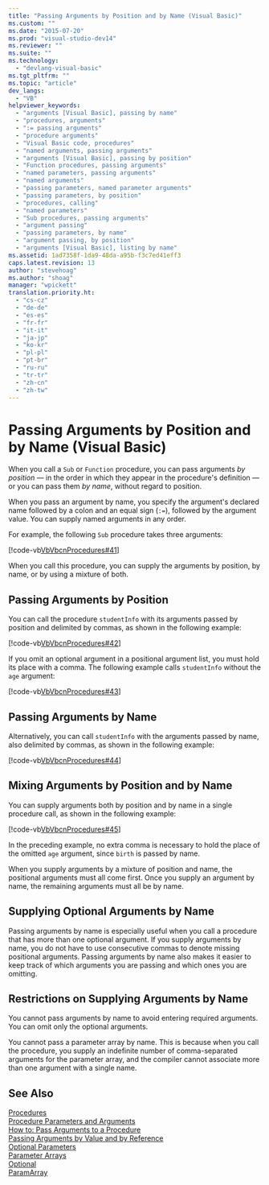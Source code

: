 ```yaml
---
title: "Passing Arguments by Position and by Name (Visual Basic)"
ms.custom: ""
ms.date: "2015-07-20"
ms.prod: "visual-studio-dev14"
ms.reviewer: ""
ms.suite: ""
ms.technology: 
  - "devlang-visual-basic"
ms.tgt_pltfrm: ""
ms.topic: "article"
dev_langs: 
  - "VB"
helpviewer_keywords: 
  - "arguments [Visual Basic], passing by name"
  - "procedures, arguments"
  - ":= passing arguments"
  - "procedure arguments"
  - "Visual Basic code, procedures"
  - "named arguments, passing arguments"
  - "arguments [Visual Basic], passing by position"
  - "Function procedures, passing arguments"
  - "named parameters, passing arguments"
  - "named arguments"
  - "passing parameters, named parameter arguments"
  - "passing parameters, by position"
  - "procedures, calling"
  - "named parameters"
  - "Sub procedures, passing arguments"
  - "argument passing"
  - "passing parameters, by name"
  - "argument passing, by position"
  - "arguments [Visual Basic], listing by name"
ms.assetid: 1ad7358f-1da9-48da-a95b-f3c7ed41eff3
caps.latest.revision: 13
author: "stevehoag"
ms.author: "shoag"
manager: "wpickett"
translation.priority.ht: 
  - "cs-cz"
  - "de-de"
  - "es-es"
  - "fr-fr"
  - "it-it"
  - "ja-jp"
  - "ko-kr"
  - "pl-pl"
  - "pt-br"
  - "ru-ru"
  - "tr-tr"
  - "zh-cn"
  - "zh-tw"
---
```

# Passing Arguments by Position and by Name (Visual Basic)
When you call a `Sub` or `Function` procedure, you can pass arguments *by position* — in the order in which they appear in the procedure's definition — or you can pass them *by name*, without regard to position.  
  
 When you pass an argument by name, you specify the argument's declared name followed by a colon and an equal sign (`:=`), followed by the argument value. You can supply named arguments in any order.  
  
 For example, the following `Sub` procedure takes three arguments:  
  
 [!code-vb[VbVbcnProcedures#41](../../../visual-basic\language-reference\procedures/codesnippet/VisualBasic/passing-arguments-by-position-and-by-name_1.vb)]  
  
 When you call this procedure, you can supply the arguments by position, by name, or by using a mixture of both.  
  
## Passing Arguments by Position  
 You can call the procedure `studentInfo` with its arguments passed by position and delimited by commas, as shown in the following example:  
  
 [!code-vb[VbVbcnProcedures#42](../../../visual-basic\language-reference\procedures/codesnippet/VisualBasic/passing-arguments-by-position-and-by-name_2.vb)]  
  
 If you omit an optional argument in a positional argument list, you must hold its place with a comma. The following example calls `studentInfo` without the `age` argument:  
  
 [!code-vb[VbVbcnProcedures#43](../../../visual-basic\language-reference\procedures/codesnippet/VisualBasic/passing-arguments-by-position-and-by-name_3.vb)]  
  
## Passing Arguments by Name  
 Alternatively, you can call `studentInfo` with the arguments passed by name, also delimited by commas, as shown in the following example:  
  
 [!code-vb[VbVbcnProcedures#44](../../../visual-basic\language-reference\procedures/codesnippet/VisualBasic/passing-arguments-by-position-and-by-name_4.vb)]  
  
## Mixing Arguments by Position and by Name  
 You can supply arguments both by position and by name in a single procedure call, as shown in the following example:  
  
 [!code-vb[VbVbcnProcedures#45](../../../visual-basic\language-reference\procedures/codesnippet/VisualBasic/passing-arguments-by-position-and-by-name_5.vb)]  
  
 In the preceding example, no extra comma is necessary to hold the place of the omitted `age` argument, since `birth` is passed by name.  
  
 When you supply arguments by a mixture of position and name, the positional arguments must all come first. Once you supply an argument by name, the remaining arguments must all be by name.  
  
## Supplying Optional Arguments by Name  
 Passing arguments by name is especially useful when you call a procedure that has more than one optional argument. If you supply arguments by name, you do not have to use consecutive commas to denote missing positional arguments. Passing arguments by name also makes it easier to keep track of which arguments you are passing and which ones you are omitting.  
  
## Restrictions on Supplying Arguments by Name  
 You cannot pass arguments by name to avoid entering required arguments. You can omit only the optional arguments.  
  
 You cannot pass a parameter array by name. This is because when you call the procedure, you supply an indefinite number of comma-separated arguments for the parameter array, and the compiler cannot associate more than one argument with a single name.  
  
## See Also  
 [Procedures](../../../visual-basic\language-reference\procedures/index.md)   
 [Procedure Parameters and Arguments](../../../visual-basic\language-reference\procedures/procedure-parameters-and-arguments.md)   
 [How to: Pass Arguments to a Procedure](../../../visual-basic\language-reference\procedures/how-to-pass-arguments-to-a-procedure.md)   
 [Passing Arguments by Value and by Reference](../../../visual-basic\language-reference\procedures/passing-arguments-by-value-and-by-reference.md)   
 [Optional Parameters](../../../visual-basic\language-reference\procedures/optional-parameters.md)   
 [Parameter Arrays](../../../visual-basic\language-reference\procedures/parameter-arrays.md)   
 [Optional](../../../visual-basic\language-reference\modifiers/optional.md)   
 [ParamArray](../../../visual-basic\language-reference\modifiers/paramarray.md)